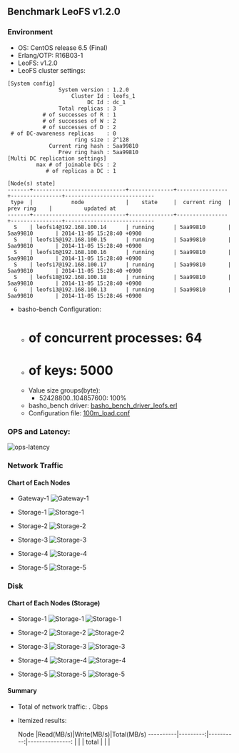 ## Benchmark LeoFS v1.2.0

### Environment

* OS: CentOS release 6.5 (Final)
* Erlang/OTP: R16B03-1
* LeoFS: v1.2.0
* LeoFS cluster settings:

```
[System config]
                System version : 1.2.0
                    Cluster Id : leofs_1
                         DC Id : dc_1
                Total replicas : 3
           # of successes of R : 1
           # of successes of W : 2
           # of successes of D : 2
 # of DC-awareness replicas    : 0
                     ring size : 2^128
             Current ring hash : 5aa99810
                Prev ring hash : 5aa99810
[Multi DC replication settings]
         max # of joinable DCs : 2
            # of replicas a DC : 1

[Node(s) state]
-------+-----------------------------+--------------+----------------+----------------+----------------------------
 type  |            node             |    state     |  current ring  |   prev ring    |          updated at         
-------+-----------------------------+--------------+----------------+----------------+----------------------------
  S    | leofs14@192.168.100.14      | running      | 5aa99810       | 5aa99810       | 2014-11-05 15:28:40 +0900
  S    | leofs15@192.168.100.15      | running      | 5aa99810       | 5aa99810       | 2014-11-05 15:28:40 +0900
  S    | leofs16@192.168.100.16      | running      | 5aa99810       | 5aa99810       | 2014-11-05 15:28:40 +0900
  S    | leofs17@192.168.100.17      | running      | 5aa99810       | 5aa99810       | 2014-11-05 15:28:40 +0900
  S    | leofs18@192.168.100.18      | running      | 5aa99810       | 5aa99810       | 2014-11-05 15:28:40 +0900
  G    | leofs13@192.168.100.13      | running      | 5aa99810       | 5aa99810       | 2014-11-05 15:28:46 +0900

```

* basho-bench Configuration:
    * # of concurrent processes: 64
    * # of keys: 5000
    * Value size groups(byte):
        * 52428800..104857600: 100%
    * basho_bench driver: [basho_bench_driver_leofs.erl](https://github.com/leo-project/leofs/blob/develop/test/src/basho_bench_driver_leofs.erl)
    * Configuration file: [100m_load.conf](20141105_152849/100m_load.conf)

### OPS and Latency:

![ops-latency](20141105_152849/summary.png)

### Network Traffic
#### Chart of Each Nodes

* Gateway-1
![Gateway-1](leofs13_20141105_152848/sar_1_20141105_152848_p1p1-if1.png)

* Storage-1
![Storage-1](leofs14_20141105_152848/sar_3_20141105_152848_p1p1-if1.png)

* Storage-2
![Storage-2](leofs15_20141105_152848/sar_3_20141105_152848_p1p1-if1.png)

* Storage-3
![Storage-3](leofs16_20141105_152848/sar_3_20141105_152848_p1p1-if1.png)

* Storage-4
![Storage-4](leofs17_20141105_152848/sar_3_20141105_152848_p1p1-if1.png)

* Storage-5
![Storage-5](leofs18_20141105_152848/sar_2_20141105_152848_p1p1-if1.png)


### Disk
#### Chart of Each Nodes (Storage)

* Storage-1
![Storage-1](leofs14_20141105_152848/sar_3_20141105_152848_dev8-16-t1.png)
![Storage-1](leofs14_20141105_152848/sar_3_20141105_152848_dev8-16-t2.png)

* Storage-2
![Storage-2](leofs15_20141105_152848/sar_3_20141105_152848_dev8-16-t1.png)
![Storage-2](leofs15_20141105_152848/sar_3_20141105_152848_dev8-16-t2.png)

* Storage-3
![Storage-3](leofs16_20141105_152848/sar_3_20141105_152848_dev8-16-t1.png)
![Storage-3](leofs16_20141105_152848/sar_3_20141105_152848_dev8-16-t2.png)

* Storage-4
![Storage-4](leofs17_20141105_152848/sar_3_20141105_152848_dev8-16-t1.png)
![Storage-4](leofs17_20141105_152848/sar_3_20141105_152848_dev8-16-t2.png)

* Storage-5
![Storage-5](leofs18_20141105_152848/sar_2_20141105_152848_dev8-16-t1.png)
![Storage-5](leofs18_20141105_152848/sar_2_20141105_152848_dev8-16-t2.png)


#### Summary

* Total of network traffic:  .  Gbps
* Itemized results:

   Node   |Read(MB/s)|Write(MB/s)|Total(MB/s)
----------|---------:|----------:|---------------:
          |          |           |
total     |          |           |
